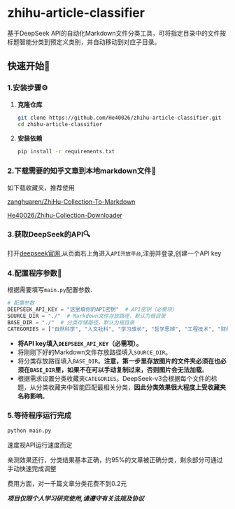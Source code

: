 # zhihu-article-classifier

基于DeepSeek API的自动化Markdown文件分类工具，可将指定目录中的文件按标题智能分类到预定义类别，并自动移动到对应子目录。

## 快速开始🚀

### 1.安装步骤⚙️

1. **克隆仓库**

    ```bash
    git clone https://github.com/He40026/zhihu-article-classifier.git
    cd zhihu-article-classifier
    ```

2. **安装依赖**

    ```bash
    pip install -r requirements.txt
    ```

### 2.下载需要的知乎文章到本地markdown文件📂

如下载收藏夹，推荐使用

[zanghuaren/ZhiHu-Collection-To-Markdown](https://github.com/zanghuaren/ZhiHu-Collection-To-Markdown)

[He40026/Zhihu-Collection-Downloader](https://github.com/He40026/Zhihu-Collection-Downloader)

### 3.获取DeepSeek的API🔍

打开[deepseek官网](https://www.deepseek.com/),从页面右上角进入`API开放平台`,注册并登录,创建一个API key

### 4.配置程序参数🔧

根据需要填写`main.py`配置参数.

```python
# 配置参数
DEEPSEEK_API_KEY = "这里填你的API密钥"  # API密钥（必需项）
SOURCE_DIR = "./"  # Markdown文件存放路径，默认为根目录
BASE_DIR = "./"  # 分类存储路径，默认为根目录
CATEGORIES = ["自然科学", "人文社科", "学习成长", "哲学思辨", "工程技术", "财经投资", "时事时政", "情感生活", "体育健康", "文娱艺术", "搞笑趣闻", "外貌穿搭"]  # 分类收藏夹名称（根据需求设置）
```

- **将API key填入`DEEPSEEK_API_KEY`（必需项）。**
- 将刚刚下好的Markdown文件存放路径填入`SOURCE_DIR`。
- 将分类存放路径填入`BASE_DIR`。**注意，第一步里存放图片的文件夹必须在也必须在`BASE_DIR`里，如果不在可以手动复制过来，否则图片会无法加载**。
- 根据需求设置分类收藏夹`CATEGORIES`。DeepSeek-v3会根据每个文件的标题，从分类收藏夹中智能匹配最相关分类，**因此分类效果很大程度上受收藏夹名称影响**。

### 5.等待程序运行完成

```bash
python main.py
```

速度视API运行速度而定

亲测效果还行，分类结果基本正确，约95%的文章被正确分类，剩余部分可通过手动快速完成调整

费用方面，对一千篇文章分类花费不到0.2元

***项目仅限个人学习研究使用,请遵守有关法规及协议***
